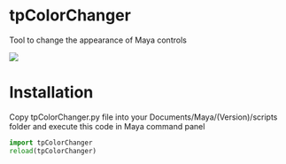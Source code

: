 # tpColorChanger
Tool to change the appearance of Maya controls

![](http://cgart3d.com/wp-content/uploads/2017/08/colorChanger.png)

Installation
=========================================================
Copy tpColorChanger.py file into your Documents/Maya/(Version)/scripts folder and execute this code in Maya command panel

``` python
import tpColorChanger
reload(tpColorChanger)
```
